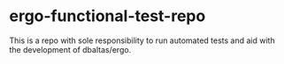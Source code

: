# ergo-functional-test-repo
This is a repo with sole responsibility to run automated tests and aid with the development of dbaltas/ergo.
